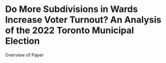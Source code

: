 # Do More Subdivisions in Wards Increase Voter Turnout? An Analysis of the 2022 Toronto Municipal Election
Overview of Paper

